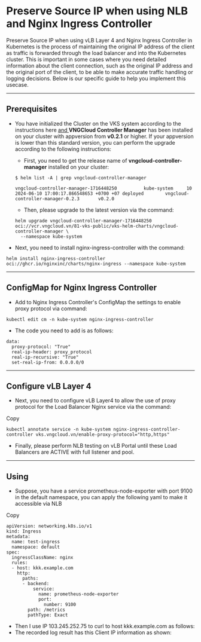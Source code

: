 # Preserve Source IP when using NLB and Nginx Ingress Controller

Preserve Source IP when using vLB Layer 4 and Nginx Ingress Controller in Kubernetes is the process of maintaining the original IP address of the client as traffic is forwarded through the load balancer and into the Kubernetes cluster. This is important in some cases where you need detailed information about the client connection, such as the original IP address and the original port of the client, to be able to make accurate traffic handling or logging decisions. Below is our specific guide to help you implement this usecase.

***

## Prerequisites <a href="#dieu-kien-can" id="dieu-kien-can"></a>

*   You have initialized the Cluster on the VKS system according to the instructions here [and ](https://docs-vngcloud-vn.translate.goog/vng-cloud-document/vks/bat-dau-voi-vks/expose-mot-service-thong-qua-vlb-layer4)**VNGCloud Controller Manager** has been installed on your cluster with appversion from **v0.2.1** or higher. If your appversion is lower than this standard version, you can perform the upgrade according to the following instructions:

    * First, you need to get the release name of **vngcloud-controller-manager** installed on your cluster:

    ```
    $ helm list -A | grep vngcloud-controller-manager

    vngcloud-controller-manager-1716448250          kube-system     10              2024-06-10 17:00:17.866548653 +0700 +07 deployed        vngcloud-controller-manager-0.2.3       v0.2.0
    ```

    * Then, please upgrade to the latest version via the command:

    ```
    helm upgrade vngcloud-controller-manager-1716448250 oci://vcr.vngcloud.vn/81-vks-public/vks-helm-charts/vngcloud-controller-manager \
      --namespace kube-system
    ```
* Next, you need to install nginx-ingress-controller with the command:

```
helm install nginx-ingress-controller oci://ghcr.io/nginxinc/charts/nginx-ingress --namespace kube-system
```

***

## **ConfigMap for Nginx Ingress Controller** <a href="#cau-hinh-configmap-cho-nginx-ingress-controller" id="cau-hinh-configmap-cho-nginx-ingress-controller"></a>

* Add to Nginx Ingress Controller's ConfigMap the settings to enable proxy protocol via command:

```
kubectl edit cm -n kube-system nginx-ingress-controller
```

* The code you need to add is as follows:

```
data:
  proxy-protocol: "True"
  real-ip-header: proxy_protocol
  real-ip-recursive: "True"
  set-real-ip-from: 0.0.0.0/0
```

***

## Configure vLB Layer 4 <a href="#cau-hinh-vlb-layer-4" id="cau-hinh-vlb-layer-4"></a>

* Next, you need to configure vLB Layer4 to allow the use of proxy protocol for the Load Balancer Nginx service via the command:

Copy

```
kubectl annotate service -n kube-system nginx-ingress-controller-controller vks.vngcloud.vn/enable-proxy-protocol="http,https"
```

* Finally, please perform NLB testing on vLB Portal until these Load Balancers are ACTIVE with full listener and pool.

***

## Using <a href="#cach-su-dung" id="cach-su-dung"></a>

* Suppose, you have a service prometheus-node-exporter with port 9100 in the default namespace, you can apply the following yaml to make it accessible via NLB

Copy

```
apiVersion: networking.k8s.io/v1
kind: Ingress
metadata:
  name: test-ingress
  namespace: default
spec:
  ingressClassName: nginx
  rules:
  - host: kkk.example.com
    http:
      paths:
      - backend:
          service:
            name: prometheus-node-exporter
            port:
              number: 9100
        path: /metrics
        pathType: Exact
```

* Then I use IP 103.245.252.75 to curl to host kkk.example.com as follows:
* The recorded log result has this Client IP information as shown:
